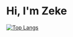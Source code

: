 # Hi, I'm Zeke

[![Top Langs](https://github-readme-stats.vercel.app/api/top-langs/?username=zyrrus&layout=compact&theme=apprentice&hide_border=true&hide=hlsl,shaderlab&exclude_repo=tizen-clock,crustacean-crucible)](https://github.com/anuraghazra/github-readme-stats)
